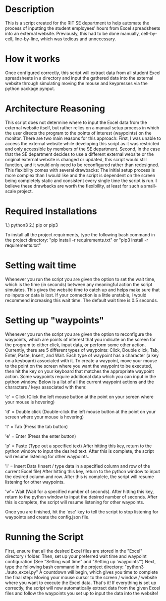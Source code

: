 # Description

This is a script created for the RIT SE department to help automate the process of inputting the student employees' hours from Excel spreadsheets into an external website. Previously, this had to be done manually, cell-by-cell, line-by-line, which was tedious and unnecessary.


# How it works

Once configured correctly, this script will extract data from all student Excel spreadsheets in a directory and input the gathered data into the external website through simulating moving the mouse and keypresses via the python package pynput. 


# Architecture Reasoning

This script does not determine where to input the Excel data from the external website itself, but rather relies on a manual setup process in which the user directs the program to the points of interest (waypoints) on the monitor. There are two main reasons for this approach: First, I was unable to access the external website while developing this script as it was restricted and only accessible by members of the SE department. Second, in the case that the SE department decides to use a different external website or the original external website is changed or updated, this script would still function, and it would only need to be reconfigured rather than redesigned. 
This flexibility comes with several drawbacks: The initial setup process is more complex than I would like and the script is dependent on the screen being completely static and consistent every single time the script is run. I believe these drawbacks are worth the flexibility, at least for such a small-scale project.


# Required Installations

1.) python3
2.) pip or pip3

To install all the project requirments, type the following bash command in the project directory:
"pip install -r requirements.txt" 
or 
"pip3 install -r requirements.txt"


# Setting wait time

Whenever you run the script you are given the option to set the wait time, which is the time (in seconds) between any meaningful action the script simulates. This gives the website time to catch up and helps make sure that no inputs or data is lost. If your connection is a little unstable, I would recommend increasing this wait time. The default wait time is 0.5 seconds.


# Setting up "waypoints"

Whenever you run the script you are given the option to reconfigure the waypoints, which are points of interest that you indicate on the screen for the program to either click, input data, or perform some other action. Currently, there are 5 different types of waypoints: Click, Double click, Tab, Enter, Paste, Insert, and Wait.
Each type of waypoint has a character (a key on a keyboard) associated with it. To create a waypoint, move your mouse to the point on the screen where you want the waypoint to be executed, then hit the key on your keyboard that matches the appropriate waypoint action. Some waypoints require additional data which you can input in the python window. Below is a list of all the current waypoint actions and the characters / keys associated with them:

'c' = Click (Click the left mouse button at the point on your screen where your mouse is hovering)

'd' = Double click (Double-click the left mouse button at the point on your screen where your mouse is hovering)

't' = Tab (Press the tab button)

'e' = Enter (Press the enter button)

'p' = Paste (Type out a specified text)
After hitting this key, return to the python window to input the desired text. After this is complete, the script will resume listening for other waypoints.

'i' = Insert Data (Insert / type data in a specified column and row of the current Excel file)
After hitting this key, return to the python window to input the desired column and row. After this is complete, the script will resume listening for other waypoints.

'w'= Wait (Wait for a specified number of seconds). 
After hitting this key, return to the python window to input the desired number of seconds. After this is complete, the script will resume listening for other waypoints.

Once you are finished, hit the 'esc' key to tell the script to stop listening for waypoints and create the config.json file.


# Running the Script

First, ensure that all the desired Excel files are stored in the "Excel" directory / folder.
Then, set up your preferred wait time and waypoint configuration (See "Setting wait time" and "Setting up 'waypoints'")
Next, type the following bash command in the project directory:
"python3 ./auto_excel.py"
A countdown will begin, which gives you time to complete the final step: Moving your mouse cursor to the screen / window / website where you want to execute the Excel data.
That's it! If everything is set up correctly, the script will now automatically extract data from the given Excel files and follow the waypoints you set up to input the data into the website!